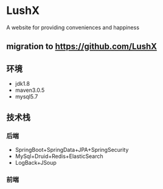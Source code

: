 # LushX
A website for providing conveniences and happiness

## migration to https://github.com/LushX

##  环境
- jdk1.8
- maven3.0.5
- mysql5.7

##  技术栈
### 后端
- SpringBoot+SpringData+JPA+SpringSecurity
- MySql+Druid+Redis+ElasticSearch
- LogBack+JSoup

### 前端
